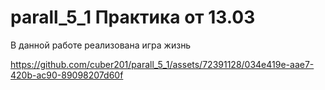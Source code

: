 # parall_5_1 Практика от 13.03
В данной работе реализована игра жизнь



https://github.com/cuber201/parall_5_1/assets/72391128/034e419e-aae7-420b-ac90-89098207d60f


